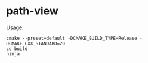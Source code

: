 # path-view

Usage:

```
cmake --preset=default -DCMAKE_BUILD_TYPE=Release -DCMAKE_CXX_STANDARD=20
cd build
ninja
```
